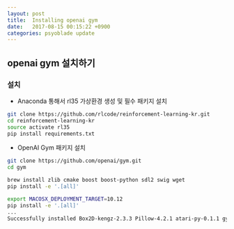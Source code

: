 ```yaml
---
layout: post
title:  Installing openai gym
date:   2017-08-15 00:15:22 +0900
categories: psyoblade update
---
```

## openai gym 설치하기

### 설치
* Anaconda 통해서 rl35 가상환경 생성 및 필수 패키지 설치
```bash
git clone https://github.com/rlcode/reinforcement-learning-kr.git
cd reinforcement-learning-kr
source activate rl35
pip install requirements.txt
```
* OpenAI Gym 패키지 설치
```bash
git clone https://github.com/openai/gym.git
cd gym

brew install zlib cmake boost boost-python sdl2 swig wget
pip install -e '.[all]'

export MACOSX_DEPLOYMENT_TARGET=10.12
pip install -e '.[all]'
...
Successfully installed Box2D-kengz-2.3.3 Pillow-4.2.1 atari-py-0.1.1 gym imageio-2.2.0 keras-2.0.6 mujoco-py-0.5.7 olefile-0.44 pachi-py-0.0.21 pyyaml-3.12 scipy-0.19.1 theano-0.9.0

```

